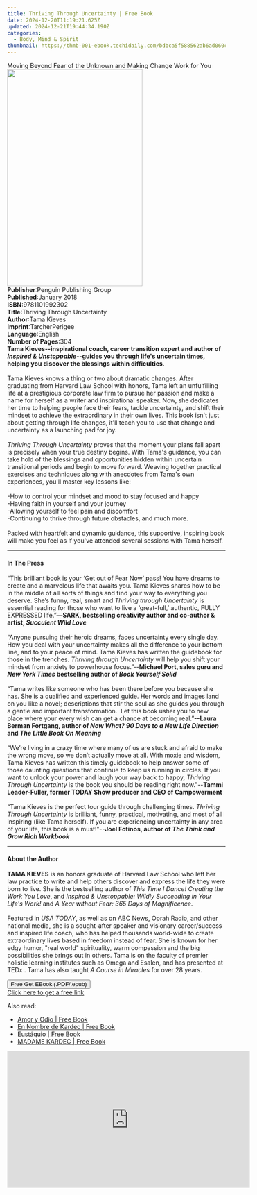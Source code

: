 ```yaml
---
title: Thriving Through Uncertainty | Free Book
date: 2024-12-20T11:19:21.625Z
updated: 2024-12-21T19:44:34.190Z
categories:
  - Body, Mind & Spirit
thumbnail: https://thmb-001-ebook.techidaily.com/bdbca5f588562ab6ad060cb7c5edd488e5d65707825118f11c20ceafe83069c7.jpg
---
```

<main id="book-container">
  <div class="flex flex-col">
    <div class="book-brief flex-1 py-6 px-4 sm:p-6 md:py-10 md:px-8">
      <!-- brief-->
      <div class="book-brief-main">
        Moving Beyond Fear of the Unknown and Making Change Work for You
      </div>
    </div>
    <div
      class="book-meta-info flex-1 grid gap-4 col-start-1 col-end-3 row-start-1 sm:mb-6 sm:grid-cols-4 lg:gap-6 lg:col-start-2 lg:row-end-6 lg:row-span-6 lg:mb-0"
    >
      <div
        class="book-meta-info-left place-content-center mt-4 p-4 text-sm leading-6 col-start-2 col-span-2 dark:text-slate-400"
      >
        <img
          class="w-full h-500 object-cover rounded-lg sm:h-255 sm:col-span-2 lg:col-span-full"
          src="https://img-001-ebook.techidaily.com/4d98bf6f0cdfb30dab7ccd8136edaa7efca2934e5e32230fa5127309eb48a1fe.jpg"
          alt=""
          width="312"
          height="500"
        />
      </div>
      <div
        class="book-meta-info-right mt-2 col-start-1 row-start-2 col-span-3 self-center"
      >
        <!-- meta data  -->
        <div class="flex flex-col px-4 md:px-8">
          <div class="flex-1">
            <strong>Publisher</strong>:<span class="px-2"
              >Penguin Publishing Group</span
            >
          </div>
          <div class="flex-1">
            <strong>Published</strong>:<span class="px-2">January 2018</span>
          </div>
          <div class="flex-1">
            <strong>ISBN</strong>:<span class="px-2">9781101992302</span>
          </div>
          <div class="flex-1">
            <strong>Title</strong>:<span class="px-2"
              >Thriving Through Uncertainty</span
            >
          </div>
          <div class="flex-1">
            <strong>Author</strong>:<span class="px-2">Tama Kieves</span>
          </div>
          <div class="flex-1">
            <strong>Imprint</strong>:<span class="px-2">TarcherPerigee</span>
          </div>
          <div class="flex-1">
            <strong>Language</strong>:<span class="px-2">English</span>
          </div>
          <div class="flex-1">
            <strong>Number of Pages</strong>:<span class="px-2">304</span>
          </div>
        </div>
      </div>
    </div>
    <div class="book-description flex-1 py-6 px-4 sm:p-6 md:py-10 md:px-8">
      <div class="book-description-main">
        <div accordion-content="" id="description">
          <b
            >Tama Kieves--inspirational coach, career transition expert and
            author of <i>Inspired &amp; Unstoppable</i>--guides you through
            life's uncertain times, helping you discover the blessings within
            difficulties</b
          >. <br /><br />Tama Kieves knows a thing or two about dramatic
          changes. After graduating from Harvard Law School with honors, Tama
          left an unfulfilling life at a prestigious corporate law firm to
          pursue her passion and make a name for herself as a writer and
          inspirational speaker. Now, she dedicates her time to helping people
          face their fears, tackle uncertainty, and shift their mindset to
          achieve the extraordinary in their own lives. This book isn't just
          about getting through life changes, it'll teach you to use that change
          and uncertainty as a launching pad for joy.<br /><br /><i
            >Thriving Through Uncertainty</i
          >
          proves that the moment your plans fall apart is precisely when your
          true destiny begins. With Tama's guidance, you can take hold of the
          blessings and opportunities hidden within uncertain transitional
          periods and begin to move forward. Weaving together practical
          exercises and techniques along with anecdotes from Tama's own
          experiences, you'll master key lessons like:<br /><br />-How to
          control your mindset and mood to stay focused and happy<br />-Having
          faith in yourself and your journey<br />-Allowing yourself to feel
          pain and discomfort<br />-Continuing to thrive through future
          obstacles, and much more.<br /><br />Packed with heartfelt and dynamic
          guidance, this supportive, inspiring book will make you feel as if
          you've attended several sessions with Tama herself.
        </div>
        <div class="accordion-fader"></div>
      </div>
    </div>
    <div class="book-excerpts flex-1 py-6 px-4 sm:p-6 md:py-10 md:px-8">
      <!-- excerpts-->
      <div class="book-excerpts-main">
        <hr />
        <h4 class="placeholder placeholder-heading">
          <span>In The Press</span>
        </h4>
        <p>
          “This brilliant book is your ‘Get out of Fear Now’ pass! You have
          dreams to create and a marvelous life that awaits you. Tama Kieves
          shares how to be in the middle of all sorts of things and find your
          way to everything you deserve. She’s funny, real, smart and
          <i>Thriving through Uncertainty </i>is essential reading for those who
          want to live a ‘great-full,’ authentic, FULLY EXPRESSED life.”—<b
            >SARK, bestselling creativity author and co-author &amp; artist,
            <i>Succulent Wild Love&nbsp;<br /></i></b
          ><br />
          “Anyone pursuing their heroic dreams, faces uncertainty every single
          day. How you deal with your uncertainty makes all the difference to
          your bottom line, and to your peace of mind. Tama Kieves has written
          the guidebook for those in the trenches.
          <i>Thriving through Uncertainty</i> will help you shift your mindset
          from anxiety to powerhouse focus.”--<b
            >Michael Port, sales guru and <i>New York Times </i>bestselling
            author of <i>Book Yourself Solid<br /></i></b
          ><br />
          “Tama writes like someone who has been there before you because she
          has. She is a qualified and experienced guide. Her words and images
          land on you like a novel; descriptions that stir the soul as she
          guides you through a gentle and important transformation. &nbsp;Let
          this book usher you to new place where your every wish can get a
          chance at becoming real.”<b
            >--Laura Berman Fortgang, author of
            <i>Now What? 90 Days to a New Life Direction </i>and
            <i>The Little Book On Meaning<br /></i></b
          ><br />
          “We’re living in a crazy time where many of us are stuck and afraid to
          make the wrong move, so we don’t actually move at all. With moxie and
          wisdom, Tama Kieves has written this timely guidebook to help answer
          some of those daunting questions that continue to keep us running in
          circles.&nbsp;If you want to unlock your power and laugh your way back
          to happy, <i>Thriving Through Uncertainty</i> is the book you should
          be reading right now."--<b
            >Tammi Leader-Fuller, former TODAY Show producer and CEO of
            Campowerment<br /></b
          ><br />
          “Tama Kieves is the perfect tour guide through challenging
          times.&nbsp;<i>Thriving Through Uncertainty</i> is brilliant, funny,
          practical, motivating, and most of all inspiring (like Tama
          herself).&nbsp;If you are experiencing uncertainty in any area of your
          life, this book is a must!”<b
            >--Joel Fotinos, author of
            <i>The Think and Grow Rich Workbook</i></b
          >
        </p>
      </div>
    </div>
    <div class="book-about-author flex-1 py-6 px-4 sm:p-6 md:py-10 md:px-8">
      <!-- about author-->
      <div class="book-main-author-main">
        <hr />
        <h4 class="placeholder placeholder-heading">
          <span>About the Author</span>
        </h4>
        <p>
          <b>TAMA KIEVES</b> is an honors graduate of Harvard Law School who
          left her law practice to write and help others discover and express
          the life they were born to live. She is the bestselling author of
          <i>This Time I Dance! Creating the Work You Love</i>, and
          <i
            >Inspired &amp; Unstoppable: Wildly Succeeding in Your Life's Work! </i
          >and
          <i>A Year without Fear: 365 Days of Magnificence</i
          >.<br /><br />Featured in <i>USA TODAY</i>, as well as on ABC News,
          Oprah Radio, and other national media, she is a sought-after speaker
          and visionary career/success and inspired life coach, who has helped
          thousands world-wide to create extraordinary lives based in freedom
          instead of fear. She is known for her edgy humor, "real world"
          spirituality, warm compassion and the big possibilities she brings out
          in others. Tama is on the faculty of premier holistic learning
          institutes such as Omega and Esalen, and has presented at TEDx . Tama
          has also taught <i>A Course in Miracles</i> for over 28 years.
        </p>
      </div>
    </div>
    <div class="book-free-get flex-1 py-6 px-4 sm:p-6 md:py-10 md:px-8">
      <button
        id="btn-free-get"
        class="bg-blue-500 hover:bg-blue-700 text-white font-bold py-2 px-4 rounded"
      >
        Free Get EBook (.PDF/.epub)
      </button>
      <div id="countdown-display" class="px-2 text-lg mt-2"></div>
      <a
        id="free-link"
        class="hidden bg-blue-500 hover:bg-blue-700 text-white font-bold py-2 px-4 rounded"
        href="https://www.ebooks.com/en-us/book/95758312/thriving-through-uncertainty/tama-kieves/"
        target="_blank"
        >Click here to get a free link</a
      >
    </div>
    <script>
      let countdownTime = 0;
      let countdownInterval = null;
      document
        .getElementById('btn-free-get')
        .addEventListener('click', startCountdown);
      function startCountdown() {
        countdownTime = new Date().getTime() + 60000 * 3;
        countdownInterval = setInterval(updateCountdown, 1000);
        document.getElementById('btn-free-get').disabled = true;
        document
          .getElementById('btn-free-get')
          .classList.add('bg-gray-500', 'cursor-not-allowed');
      }
      function updateCountdown() {
        let currentTime = new Date().getTime();
        let timeLeft = countdownTime - currentTime;
        let secondsLeft = Math.floor(timeLeft / 1000);
        document.getElementById('countdown-display').innerHTML =
          `Remaining time: ${secondsLeft} seconds.`;
        if (secondsLeft <= 0) {
          clearInterval(countdownInterval);
          document.getElementById('btn-free-get').classList.add('hidden');
          document.getElementById('free-link').classList.remove('hidden');
          document.getElementById('countdown-display').innerHTML = '';
        }
      }
    </script>
  </div>
</main>

<ins class="adsbygoogle"
      style="display:block"
      data-ad-client="ca-pub-7571918770474297"
      data-ad-slot="8358498916"
      data-ad-format="auto"
      data-full-width-responsive="true"></ins>
    

<span class="atpl-alsoreadstyle">Also read:</span>
<div><ul>
<li><a href="https://novels-ebooks.techidaily.com/210971281-9781088241103-amor-y-odio/"><u>Amor y Odio | Free Book</u></a></li>
<li><a href="https://novels-ebooks.techidaily.com/210971284-9781088235324-en-nombre-de-kardec/"><u>En Nombre de Kardec | Free Book</u></a></li>
<li><a href="https://novels-ebooks.techidaily.com/210971277-9781088235898-eustaquio/"><u>Eustáquio | Free Book</u></a></li>
<li><a href="https://novels-ebooks.techidaily.com/210971279-9781088235584-madame-kardec/"><u>MADAME KARDEC | Free Book</u></a></li>
</ul></div>

<!-- affiliate ads begin -->
<iframe width="560" height="315" src="https://www.youtube.com/embed/XVsiIO7hWOc?si=UvWnqxaI_yHwEr74" title="YouTube video player" frameborder="0" allow="accelerometer; autoplay; clipboard-write; encrypted-media; gyroscope; picture-in-picture; web-share" referrerpolicy="strict-origin-when-cross-origin" allowfullscreen></iframe>
<!-- affiliate ads end -->

